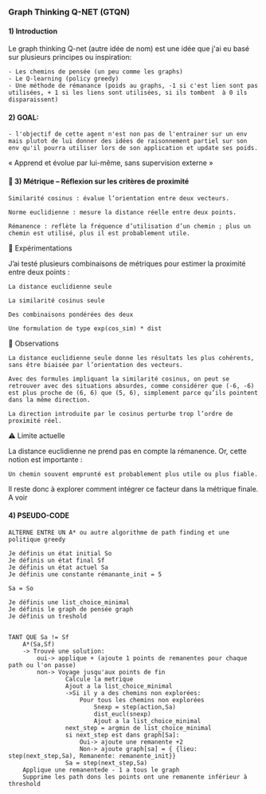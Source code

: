 
###  Graph Thinking Q-NET (GTQN)



#### 1) Introduction

Le graph thinking Q-net (autre idée de nom) est une idée que j'ai eu basé sur plusieurs principes ou inspiration:

    - Les chemins de pensée (un peu comme les graphs)
    - Le Q-learning (policy greedy)
    - Une méthode de rémanance (poids au graphs, -1 si c'est lien sont pas utilisées, + 1 si les liens sont utilisées, si ils tombent  à 0 ils disparaissent)


#### 2) GOAL:

    - l'objectif de cette agent n'est non pas de l'entrainer sur un env mais plutot de lui donner des idées de raisonnement partiel sur son env qu'il pourra utiliser lors de son application et update ses poids.

« Apprend et évolue par lui-même, sans supervision externe »

#### 📐 3) Métrique – Réflexion sur les critères de proximité

    Similarité cosinus : évalue l’orientation entre deux vecteurs.

    Norme euclidienne : mesure la distance réelle entre deux points.

    Rémanence : reflète la fréquence d’utilisation d’un chemin ; plus un chemin est utilisé, plus il est probablement utile.

🧪 Expérimentations

J’ai testé plusieurs combinaisons de métriques pour estimer la proximité entre deux points :

    La distance euclidienne seule

    La similarité cosinus seule

    Des combinaisons pondérées des deux

    Une formulation de type exp(cos_sim) * dist

🎯 Observations

    La distance euclidienne seule donne les résultats les plus cohérents, sans être biaisée par l’orientation des vecteurs.

    Avec des formules impliquant la similarité cosinus, on peut se retrouver avec des situations absurdes, comme considérer que (-6, -6) est plus proche de (6, 6) que (5, 6), simplement parce qu’ils pointent dans la même direction.

    La direction introduite par le cosinus perturbe trop l’ordre de proximité réel.

⚠️ Limite actuelle

La distance euclidienne ne prend pas en compte la rémanence. Or, cette notion est importante :

    Un chemin souvent emprunté est probablement plus utile ou plus fiable.

Il reste donc à explorer comment intégrer ce facteur dans la métrique finale.
 A voir


#### 4) PSEUDO-CODE

    ALTERNE ENTRE UN A* ou autre algorithme de path finding et une politique greedy

    Je définis un état initial So
    Je définis un état final Sf
    Je définis un état actuel Sa
    Je définis une constante rémanante_init = 5

    Sa = So

    Je définis une list_choice_minimal
    Je définis le graph de pensée graph
    Je définis un treshold


    TANT QUE Sa != Sf
        A*(Sa,Sf)
        -> Trouvé une solution:
            oui-> applique + (ajoute 1 points de remanentes pour chaque path ou l'on passe)
            non-> Voyage jusqu'aux points de fin 
                    Calcule la metrique
                    Ajout a la list_choice_minimal
                    ->Si il y a des chemins non explorées:
                        Pour tous les chemins non explorées
                            Snexp = step(action,Sa)
                            dist_eucl(snexp)
                            Ajout a la list_choice_minimal
                    next_step = argmin de list_choice_minimal
                    si next_step est dans graph[Sa]:
                        Oui-> ajoute une remanente +2
                        Non-> ajoute graph[sa] = { {lieu: step(next_step,Sa), Remanente: remanente_init}}
                    Sa = step(next_step,Sa)
        Applique une remanentede - 1 a tous le graph
        Supprime les path dons les points ont une remanente inférieur à threshold

                            
            








                        




